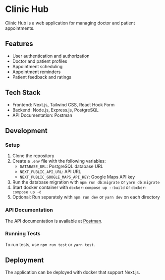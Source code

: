 # Clinic Hub

Clinic Hub is a web application for managing doctor and patient appointments.

## Features

- User authentication and authorization
- Doctor and patient profiles
- Appointment scheduling
- Appointment reminders
- Patient feedback and ratings

## Tech Stack

- Frontend: Next.js, Tailwind CSS, React Hook Form
- Backend: Node.js, Express.js, PostgreSQL
- API Documentation: Postman

## Development

### Setup

1. Clone the repository
3. Create a `.env` file with the following variables:
	* `DATABASE_URL`: PostgreSQL database URL
	* `NEXT_PUBLIC_API_URL`: API URL
	* `NEXT_PUBLIC_GOOGLE_MAPS_API_KEY`: Google Maps API key
4. Run the database migration with `npm run db:migrate` or `yarn db:migrate`
5. Start docker container with `docker-compose up --build` or `docker-compose up -d`
6. Optional: Run separately with `npm run dev` or `yarn dev` on each directory

### API Documentation

The API documentation is available at [Postman](https://clinichub.postman.co/workspace/Clinichub-Workspace~b6ca8d8d-b4c1-465c-80e2-585dc4343ff3/request/33819234-fd5c061c-ce7d-430a-9f95-0e4c17209ab2?action=share&creator=39520427&ctx=documentation&active-environment=39520427-a6106596-5502-4dd0-a4d3-e751c8268120).

### Running Tests

To run tests, use `npm run test` or `yarn test`.

## Deployment

The application can be deployed with docker that support Next.js.
